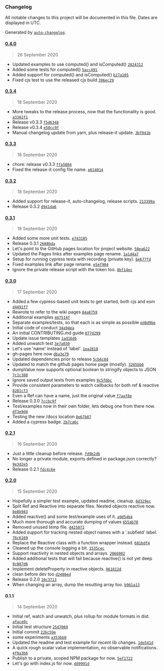 ### Changelog

All notable changes to this project will be documented in this file. Dates are displayed in UTC.

Generated by [`auto-changelog`](https://github.com/CookPete/auto-changelog).

#### [0.4.0](https://github.com/appurist/reactivator/compare/0.3.4...0.4.0)

> 26 September 2020

- Updated examples to use computed() and isComputed() [`2824312`](https://github.com/appurist/reactivator/commit/28243129b49b19893339957f6c3cbbdcf8dddc70)
- Added some tests for computed() [`5acc491`](https://github.com/appurist/reactivator/commit/5acc491e060fbf58c9e95ed05f05be9a398d594d)
- Added support for computed() and isComputed() [`b27a105`](https://github.com/appurist/reactivator/commit/b27a105e1a813cbc664ad61a1e2389de1daaa523)
- Fixed cjs test to use the released cjs build [`396ec29`](https://github.com/appurist/reactivator/commit/396ec2966db9097a3239a9e874c33b58daf5c3b7)

#### [0.3.4](https://github.com/appurist/reactivator/compare/0.3.3...0.3.4)

> 18 September 2020

- More tweaks to the release process, now that the functionality is good. [`a3382f1`](https://github.com/appurist/reactivator/commit/a3382f165becb075fdf7f964d9f4fa4e3cc2c06a)
- Release v0.3.3 [`f5d6348`](https://github.com/appurist/reactivator/commit/f5d63481837f0f1ed83a8fb3154138501b61569c)
- Release v0.3.4 [`e50cc9f`](https://github.com/appurist/reactivator/commit/e50cc9f295ee0b5f2c4672851343ed35850f8d63)
- Manual changelog update from yarn, plus release-it update. [`3bf041b`](https://github.com/appurist/reactivator/commit/3bf041b77635b796e61e37189222d6ebbd13e70b)

#### [0.3.3](https://github.com/appurist/reactivator/compare/0.3.2...0.3.3)

> 18 September 2020

- chore: release v0.3.3 [`ffa5084`](https://github.com/appurist/reactivator/commit/ffa50849d2bbc26020a6fb3beef93e430b568478)
- Fixed the release-it config file name. [`e614014`](https://github.com/appurist/reactivator/commit/e614014c6927b7bba6f4bfb2a7f2b2312692ace7)

#### [0.3.2](https://github.com/appurist/reactivator/compare/0.3.1...0.3.2)

> 18 September 2020

- Added support for release-it, auto-changelog, release scripts. [`213399a`](https://github.com/appurist/reactivator/commit/213399a1bc5101cf5ff6aa9168570dc2fad0d833)
- Release 0.3.2 [`d941da6`](https://github.com/appurist/reactivator/commit/d941da6670a87501ce292f0a6ffd5df07008f8f3)

#### [0.3.1](https://github.com/appurist/reactivator/compare/0.3.0...0.3.1)

> 18 September 2020

- Added some more unit tests. [`e743105`](https://github.com/appurist/reactivator/commit/e7431057207c3829217b7f1ecd58f5ff8910b757)
- Release 0.3.1 [`2688bda`](https://github.com/appurist/reactivator/commit/2688bda44323847969f15a05542932ddfb3a50e9)
- Let's point to the GitHub pages location for project website. [`50ea622`](https://github.com/appurist/reactivator/commit/50ea622f93376784bb95ca31d6b1472bbcfd42e5)
- Updated the Pages links after examples page rename. [`1a1d4a7`](https://github.com/appurist/reactivator/commit/1a1d4a7ab8b5bcfe69a5a940cd1f6626ab678648)
- Setup for running cypress tests with recording (private key). [`6e677fd`](https://github.com/appurist/reactivator/commit/6e677fdefe34f75f8e6a997d54f3433bc4eb627d)
- Fixed examples link after page rename. [`e5ef904`](https://github.com/appurist/reactivator/commit/e5ef904488990f846c4cbf46a97028aad9bbc7ab)
- Ignore the private release script with the token too. [`8bf14ec`](https://github.com/appurist/reactivator/commit/8bf14ec9b603c181e2a1d8b52ae7eda958ff6e96)

#### [0.3.0](https://github.com/appurist/reactivator/compare/0.2.1...0.3.0)

> 17 September 2020

- Added a few cypress-based unit tests to get started, both cjs and esm [`d4491f7`](https://github.com/appurist/reactivator/commit/d4491f76c4e751c28521b56d96d00587001b44b2)
- Rewrote to refer to the wiki pages [`84a8759`](https://github.com/appurist/reactivator/commit/84a8759d36fd32034e2d173ff9fc668bbff9da36)
- Additional examples [`447514f`](https://github.com/appurist/reactivator/commit/447514fc9b2af83c2fa4785ccaf47f40be56487a)
- Separate examples/tests, so that each is as simple as possible [`ed0d9be`](https://github.com/appurist/reactivator/commit/ed0d9bec1c4e0586120885f286928bc819dd6805)
- Initial code of conduct [`34a94ea`](https://github.com/appurist/reactivator/commit/34a94ea93425cdc8e2f3ae851b23788c87fba838)
- An initial CONTRIBUTING.md guide [`077d299`](https://github.com/appurist/reactivator/commit/077d299ecc48e8157a59878d0efde85a9a018953)
- Update issue templates [`1ad16d6`](https://github.com/appurist/reactivator/commit/1ad16d6526a4706751675fe07f6ab57c040fd779)
- Added unwatch test [`3e7a030`](https://github.com/appurist/reactivator/commit/3e7a0302b57a9699531822bc643a8806ab74defd)
- Let's use 'name' instead of 'label'. [`1ea2818`](https://github.com/appurist/reactivator/commit/1ea281889d446d32320da231c858478a1f258941)
- gh-pages here now [`dba3e79`](https://github.com/appurist/reactivator/commit/dba3e79cb14bd18d273fafe5b33bbffd81823ffc)
- Updated dependencies prior to release [`5cb6c0d`](https://github.com/appurist/reactivator/commit/5cb6c0d655aeddb88da3d0a9e183f4d0da9a940e)
- Updated to match the github pages home page (mostly). [`3265bb6`](https://github.com/appurist/reactivator/commit/3265bb699c5a2484c55225eabc2e1b0809135e18)
- dumpValue now supports optional boolean to stringify objects to JSON [`7c1c388`](https://github.com/appurist/reactivator/commit/7c1c388a935651d5188d832cded333b5eadecca1)
- Ignore saved output texts from examples [`9c5f6bc`](https://github.com/appurist/reactivator/commit/9c5f6bc12d860a7a5e733aeafdb76dccb876e58c)
- Provide consistent parameters to watch callbacks for both ref & reactive [`8201cf3`](https://github.com/appurist/reactivator/commit/8201cf35756a1f77ae9104949165183e11475fef)
- Even a Ref can have a name, just the original value [`f7aaf8e`](https://github.com/appurist/reactivator/commit/f7aaf8ec5300a4abc351949cffcfed60f6f0ff76)
- Release 0.3.0 [`7ccbc9f`](https://github.com/appurist/reactivator/commit/7ccbc9f658ded828ae74be2357a964922baef378)
- Test/examples now in their own folder, lets debug one from there now. [`df3e9d4`](https://github.com/appurist/reactivator/commit/df3e9d422228743533a33c81aa107d5fe5bd811a)
- Testing the new /docs location [`8e67b87`](https://github.com/appurist/reactivator/commit/8e67b87c46d4612364f6ce9f9161af8f5dd43a4d)
- Added a cypress badge. [`2b7ca6c`](https://github.com/appurist/reactivator/commit/2b7ca6c62c02bf457594559b71f09dace4ed6be9)

#### [0.2.1](https://github.com/appurist/reactivator/compare/0.2.0...0.2.1)

> 16 September 2020

- Just a little cleanup before release. [`fd9b2db`](https://github.com/appurist/reactivator/commit/fd9b2db13ccc6e565a31103e7354ca954c28cfe9)
- No longer a private module, exports defined in package.json correctly? [`9e3d2e5`](https://github.com/appurist/reactivator/commit/9e3d2e5310739a60cebe726686c2b0c5d6814eec)
- Release 0.2.1 [`fdc4c6e`](https://github.com/appurist/reactivator/commit/fdc4c6e8f4a35ebf262eab3db4d5361d0dc43d25)

#### [0.2.0](https://github.com/appurist/reactivator/compare/0.1.1...0.2.0)

> 15 September 2020

- Hopefully a simpler test example, updated readme, cleanup. [`0d329ec`](https://github.com/appurist/reactivator/commit/0d329ecaf2a31f78a15d3ed50bd3fee44fae3474)
- Split Ref and Reactive into separate files. Nested objects reactive now. [`be8b943`](https://github.com/appurist/reactivator/commit/be8b94390ef6847dc591bf56ea50bdde49d1ec83)
- Added reactive() and some test/example uses of it. [`a9d54b4`](https://github.com/appurist/reactivator/commit/a9d54b4ffa160bca0d0d4e15c6c1949dc108d891)
- Much more thorough and accurate dumping of values [`655ab78`](https://github.com/appurist/reactivator/commit/655ab78f34ed8a6dcc0b8e6fcf3f7ab8aab24834)
- Removed unused temp file. [`d425071`](https://github.com/appurist/reactivator/commit/d4250712932a3664ad4071744fcddada52cad296)
- Added support for tracking nested object names with a '.subfield' label. [`76c6169`](https://github.com/appurist/reactivator/commit/76c616931c858558ceb61f655babed1d488501fe)
- Replace the Reactive class with a function wrapper instead. [`681bdf4`](https://github.com/appurist/reactivator/commit/681bdf42e5f78d166e954eacb61a869c8fa1795d)
- Cleaned up the console logging a bit. [`1535cec`](https://github.com/appurist/reactivator/commit/1535ceca5e016c291f48688b8c0eebbd6d7757d3)
- Support reactivity in nested objects and arrays. [`2066902`](https://github.com/appurist/reactivator/commit/2066902653aeb0ace058e726620c71dfe51b5434)
- Added additional tests that will fail because reactive() is not yet deep [`9c087d6`](https://github.com/appurist/reactivator/commit/9c087d619c1d72a12d3ef7c264e5fb746e9938c0)
- Implement deleteProperty in reactive objects. [`961812d`](https://github.com/appurist/reactivator/commit/961812d1504bca4b3dd92f5911b165fbd8c9a47d)
- clean before dev too [`d2486ed`](https://github.com/appurist/reactivator/commit/d2486edb6f7d6231be8f931e1081cb4dd5d8a287)
- Release 0.2.0 [`10c3713`](https://github.com/appurist/reactivator/commit/10c37132d588c023e5018d0ec3d7716742a1d3f5)
- When changing an array, dump the resulting array too. [`b961a13`](https://github.com/appurist/reactivator/commit/b961a13149d6dc7671ceabde482bb728bd18d997)

#### 0.1.1

> 14 September 2020

- Initial ref, watch and unwatch, plus rollup for module formats in dist. [`aface0c`](https://github.com/appurist/reactivator/commit/aface0cb612e9c8957dd8275b7c5faadf0c01736)
- Initial test structure [`25d7069`](https://github.com/appurist/reactivator/commit/25d7069517a38ffa32ddb9cd13755e7553b13a06)
- Initial commit [`226c59e`](https://github.com/appurist/reactivator/commit/226c59e756b1ceff778f821bc6ea66c188dbb3d2)
- some experiments [`a353bb0`](https://github.com/appurist/reactivator/commit/a353bb01165ec72e936b1cd289d0474d633c5bf9)
- Updated the readme and test example for recent lib changes. [`1de541d`](https://github.com/appurist/reactivator/commit/1de541dff30e28cd02bd45a62ddcd9dbf97f9aed)
- A quick rough scalar value implementation, no observable notifications. [`4f9a3b6`](https://github.com/appurist/reactivator/commit/4f9a3b65a8caba3708ed3aa5779a80ad8f963a77)
- Publish to a private, scoped NPM package for now. [`5ef1722`](https://github.com/appurist/reactivator/commit/5ef1722e451a6ea8eb7ebb4507c64c1c8d7b4a7a)
- Let's go with index.js for now. [`dd9991d`](https://github.com/appurist/reactivator/commit/dd9991df2bacdfb6681a8777dddd3609530e64c4)
